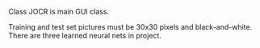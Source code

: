 Class JOCR is main GUI class.

Training and test set pictures must be 30x30 pixels and black-and-white. There are three learned neural nets in project.
